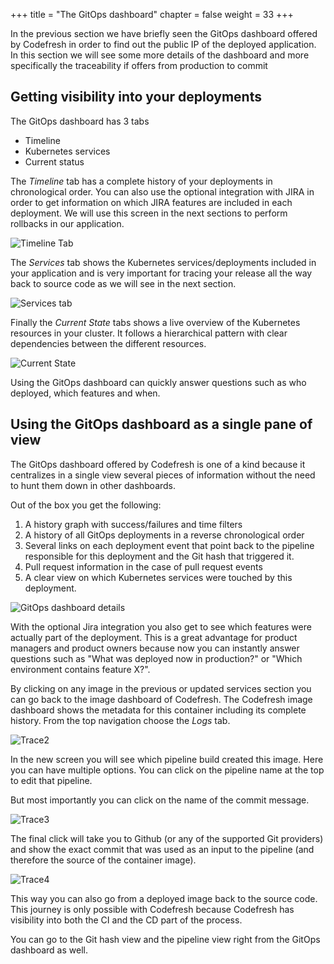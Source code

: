 +++
title = "The GitOps dashboard"
chapter = false
weight = 33
+++

In the previous section we have briefly seen the GitOps dashboard offered by Codefresh
in order to find out the public IP of the deployed application. In this section we will see some more details of the dashboard and more specifically the traceability if offers from production to commit

## Getting visibility into your deployments

The GitOps dashboard has 3 tabs

* Timeline
* Kubernetes services
* Current status

The *Timeline* tab has a complete history of your deployments in chronological order. You can also use the optional integration with JIRA in order to get information
on which JIRA features are included in each deployment. We will use
this screen in the next sections to perform rollbacks in our application.

![Timeline Tab](/images/gitops/timeline-tab.png)

The *Services* tab shows the Kubernetes services/deployments included in your application and is very important for tracing your release all the way back to source code as we will see in the next section.

![Services tab](/images/gitops/services-tab.png)

Finally the *Current State* tabs shows a live overview of the Kubernetes resources in your cluster. It follows a hierarchical pattern with clear dependencies between the different resources.

![Current State](/images/gitops/current-state-tab.png)

Using the GitOps dashboard can quickly answer questions such as who deployed, which features and when.

## Using the GitOps dashboard as a single pane of view

The GitOps dashboard offered by Codefresh is one of a kind because it centralizes in a single view several pieces of information without the need to hunt them down in other dashboards.

Out of the box you get the following:

1. A history graph with success/failures and time filters
1. A history of all GitOps deployments in a reverse chronological order
1. Several links on each deployment event that point back to the pipeline responsible for this deployment and the Git hash that triggered it.
1. Pull request information in the case of pull request events
1. A clear view on which Kubernetes services were touched by this deployment.

![GitOps dashboard details](/images/gitops/gitops-dashboard-details.png)

With the optional Jira integration you also get to see which features were actually
part of the deployment. This is a great advantage for product managers and product owners because
now you can instantly answer questions such as "What was deployed now in production?" or "Which environment contains feature X?".

By clicking on any image in the previous or updated services section you can go back to the image dashboard of Codefresh.
The Codefresh image dashboard shows the metadata for this container
including its complete history. From the top navigation choose the *Logs* tab.

![Trace2](/images/gitops/trace2.png)

In the new screen you will see which pipeline build created this image. Here you can have multiple options. You can click on the pipeline name at the top to edit that pipeline.

But most importantly you can click on the name of the commit message.

![Trace3](/images/gitops/trace3.png)

The final click will take you to Github (or any of the supported Git providers) and show the exact commit that was used as an input to the pipeline (and therefore the source of the container image).

![Trace4](/images/gitops/trace4.png)

This way you can also go from a deployed image back to the source code. This journey is only possible with Codefresh because Codefresh has visibility into both the CI and the CD part of the process.

You can go to the Git hash view and the pipeline view right from the GitOps dashboard as well.





## 


